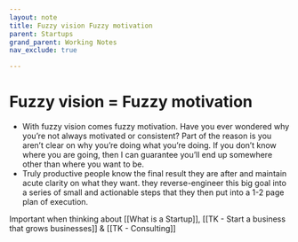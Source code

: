 ```yaml
---
layout: note
title: Fuzzy vision Fuzzy motivation
parent: Startups
grand_parent: Working Notes
nav_exclude: true

---
```

# Fuzzy vision = Fuzzy motivation
- With fuzzy vision comes fuzzy motivation. Have you ever wondered why you’re not always motivated or consistent? Part of the reason is you aren’t clear on why you’re doing what you’re doing. If you don’t know where you are going, then I can guarantee you’ll end up somewhere other than where you want to be.
- Truly productive people know the final result they are after and maintain acute clarity on what they want. they reverse-engineer this big goal into a series of small and actionable steps that they then put into a 1-2 page plan of execution.

Important when thinking about [[What is a Startup]], [[TK - Start a business that grows businesses]] & [[TK - Consulting]]